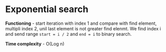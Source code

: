 # Exponential search

**Functioning** - start iteration with index 1 and compare with find element, multipli index 2, unil last element is not greater find elenmt. We find index i and send range `start = i / 2` and `end = i` to binary search.

**Time complexity** - O(Log n)
